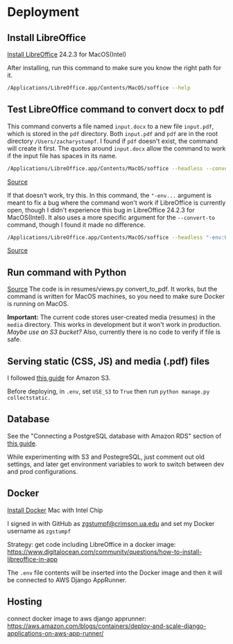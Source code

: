 # Deployment

## Install LibreOffice

[Install LibreOffice](https://www.libreoffice.org/download/download-libreoffice/) 24.2.3 for MacOS(Intel)

After installing, run this command to make sure you know the right path for it.

```sh
/Applications/LibreOffice.app/Contents/MacOS/soffice --help
```

## Test LibreOffice command to convert docx to pdf
This command converts a file named `input.docx` to a new file `input.pdf`, which is stored in the `pdf` directory. Both `input.pdf` and `pdf` are in the root directory `/Users/zacharystumpf`. I found if `pdf` doesn't exist, the command will create it first. The quotes around `input.docx` allow the command to work if the input file has spaces in its name.

```sh
/Applications/LibreOffice.app/Contents/MacOS/soffice --headless --convert-to pdf --outdir pdfs "input.docx"
```
[Source](https://tariknazorek.medium.com/convert-office-files-to-pdf-with-libreoffice-and-python-a70052121c44)

If that doesn't work, try this. In this command, the `"-env...` argument is meant to fix a bug where the command won't work if LibreOffice is currently open, though I didn't experience this bug in LibreOffice 24.2.3 for MacOS(Intel). It also uses a more specific argument for the `--convert-to` command, though I found it made no difference.

```sh
/Applications/LibreOffice.app/Contents/MacOS/soffice --headless "-env:UserInstallation=file:///tmp/LibreOffice_Conversion_${USER}" --convert-to pdf:writer_pdf_Export --outdir pdfs "worddoc.docx"
```
[Source](https://stackoverflow.com/a/30465397/22737945)

## Run command with Python
[Source](https://tariknazorek.medium.com/convert-office-files-to-pdf-with-libreoffice-and-python-a70052121c44)
The code is in resumes/views.py convert_to_pdf. It works, but the command is written for MacOS machines, so you need to make sure Docker is running on MacOS.

**Important:** The current code stores user-created media (resumes) in the `media` directory. This works in development but it won't work in production. *Maybe use an S3 bucket?* Also, currently there is no code to verify if file is safe.

## Serving static (CSS, JS) and media (.pdf) files
I followed [this guide](https://testdriven.io/blog/storing-django-static-and-media-files-on-amazon-s3/) for Amazon S3.

Before deploying, in `.env`, set `USE_S3` to `True` then run `python manage.py collectstatic.`

## Database
See the "Connecting a PostgreSQL database with Amazon RDS" section of [this guide](https://aws.amazon.com/blogs/containers/deploy-and-scale-django-applications-on-aws-app-runner/).

While experimenting with S3 and PostegreSQL, just comment out old settings, and later get environment variables to work to switch between dev and prod configurations.

## Docker
[Install Docker](https://docs.docker.com/desktop/install/mac-install/) Mac with Intel Chip

I signed in with GitHub as zgstumpf@crimson.ua.edu and set my Docker username as `zgstumpf`

Strategy: get code including LibreOffice in a docker image: https://www.digitalocean.com/community/questions/how-to-install-libreoffice-in-app

The `.env` file contents will be inserted into the Docker image and then it will be connected to AWS Django AppRunner.

## Hosting
connect docker image to aws django apprunner: https://aws.amazon.com/blogs/containers/deploy-and-scale-django-applications-on-aws-app-runner/
